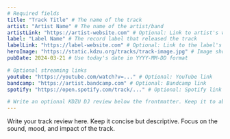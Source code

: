```yaml
---
# Required fields
title: "Track Title" # The name of the track
artist: "Artist Name" # The name of the artist/band
artistLink: "https://artist-website.com" # Optional: Link to artist's website
label: "Label Name" # The record label that released the track
labelLink: "https://label-website.com" # Optional: Link to the label's website
heroImage: "https://static.kdzu.org/tracks/track-image.jpg" # Image should be at least 400x400px
pubDate: 2024-03-21 # Use today's date in YYYY-MM-DD format

# Optional streaming links
youtube: "https://youtube.com/watch?v=..." # Optional: YouTube link
bandcamp: "https://artist.bandcamp.com" # Optional: Bandcamp link
spotify: "https://open.spotify.com/track/..." # Optional: Spotify link

# Write an optional KDZU DJ review below the frontmatter. Keep it to about 80 chars (one line.)
---
```


Write your track review here. Keep it concise but descriptive. Focus on the sound, mood, and impact of the track. 
